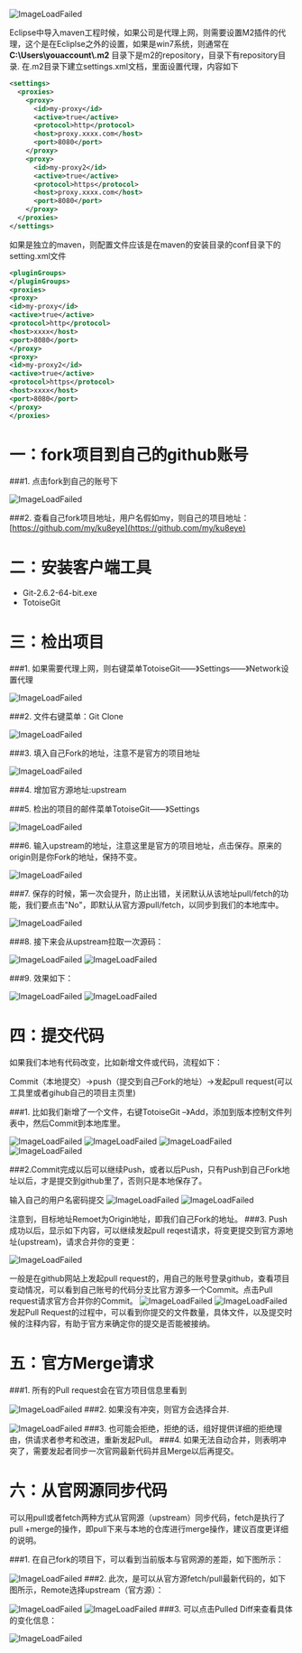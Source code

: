 ![ImageLoadFailed](./res/ku8eye.png)

Eclipse中导入maven工程时候，如果公司是代理上网，则需要设置M2插件的代理，这个是在Ecliplse之外的设置，如果是win7系统，则通常在**C:\Users\youaccount\\.m2** 目录下是m2的repository，目录下有repository目录.
在.m2目录下建立settings.xml文档，里面设置代理，内容如下
```xml
<settings>  
  <proxies>  
    <proxy>  
      <id>my-proxy</id>  
      <active>true</active>  
      <protocol>http</protocol>  
      <host>proxy.xxxx.com</host>  
      <port>8080</port>  
    </proxy>  
    <proxy>  
      <id>my-proxy2</id>  
      <active>true</active>  
      <protocol>https</protocol>  
      <host>proxy.xxxx.com</host>  
      <port>8080</port>  
    </proxy>  
  </proxies>  
</settings>  
```

如果是独立的maven，则配置文件应该是在maven的安装目录的conf目录下的setting.xml文件
```xml
<pluginGroups>
</pluginGroups>
<proxies>
<proxy>
<id>my-proxy</id>
<active>true</active>
<protocol>http</protocol>
<host>xxxx</host>
<port>8080</port>
</proxy>
<proxy>
<id>my-proxy2</id>
<active>true</active>
<protocol>https</protocol>
<host>xxxx</host>
<port>8080</port>
</proxy>
</proxies>
```
# 一：fork项目到自己的github账号

###1. 点击fork到自己的账号下

![ImageLoadFailed](./res/1.png)

###2. 查看自己fork项目地址，用户名假如my，则自己的项目地址：[https://github.com/my/ku8eye](https://github.com/my/ku8eye)

# 二：安装客户端工具

- Git-2.6.2-64-bit.exe
- TotoiseGit

# 三：检出项目
###1. 如果需要代理上网，则右键菜单TotoiseGit——》Settings——》Network设置代理

![ImageLoadFailed](./res/2.png)

###2. 文件右键菜单：Git Clone

![ImageLoadFailed](./res/3.png)

###3. 填入自己Fork的地址，注意不是官方的项目地址

![ImageLoadFailed](./res/4.png)

###4. 增加官方源地址:upstream



###5. 检出的项目的邮件菜单TotoiseGit——》Settings

![ImageLoadFailed](./res/5.png)



###6. 输入upstream的地址，注意这里是官方的项目地址，点击保存。原来的origin则是你Fork的地址，保持不变。

![ImageLoadFailed](./res/6.png)



###7. 保存的时候，第一次会提升，防止出错，关闭默认从该地址pull/fetch的功能，我们要点击"No"，即默认从官方源pull/fetch，以同步到我们的本地库中。

![ImageLoadFailed](./res/7.png)



###8. 接下来会从upstream拉取一次源码：

![ImageLoadFailed](./res/8.png)
![ImageLoadFailed](./res/9.png)



###9. 效果如下：

![ImageLoadFailed](./res/10.png)
![ImageLoadFailed](./res/11.png)




# 四：提交代码

如果我们本地有代码改变，比如新增文件或代码，流程如下：

Commit（本地提交）->push（提交到自己Fork的地址）->发起pull request(可以工具里或者gihub自己的项目主页里)

###1. 比如我们新增了一个文件，右键TotoiseGit –》Add，添加到版本控制文件列表中，然后Commit到本地库里。

![ImageLoadFailed](./res/12.png)
![ImageLoadFailed](./res/13.png)
![ImageLoadFailed](./res/14.png)
![ImageLoadFailed](./res/15.png)



###2.Commit完成以后可以继续Push，或者以后Push，只有Push到自己Fork地址以后，才是提交到github里了，否则只是本地保存了。

输入自己的用户名密码提交
![ImageLoadFailed](./res/16.png)
![ImageLoadFailed](./res/17.png)

注意到，目标地址Remoet为Origin地址，即我们自己Fork的地址。
###3. Push成功以后，显示如下内容，可以继续发起pull reqest请求，将变更提交到官方源地址(upstream)，请求合并你的变更：

![ImageLoadFailed](./res/18.png)

一般是在github网站上发起pull request的，用自己的账号登录github，查看项目变动情况，可以看到自己账号的代码分支比官方源多一个Commit。点击Pull request请求官方合并你的Commit。
![ImageLoadFailed](./res/19.png)
![ImageLoadFailed](./res/20.png)
发起Pull Request的过程中，可以看到你提交的文件数量，具体文件，以及提交时候的注释内容，有助于官方来确定你的提交是否能被接纳。

# 五：官方Merge请求

###1. 所有的Pull request会在官方项目信息里看到

![ImageLoadFailed](./res/21.png)
###2. 如果没有冲突，则官方会选择合并.

![ImageLoadFailed](./res/22.png)
###3. 也可能会拒绝，拒绝的话，组好提供详细的拒绝理由，供请求者参考和改进，重新发起Pull。
###4. 如果无法自动合并，则表明冲突了，需要发起者同步一次官网最新代码并且Merge以后再提交。

# 六：从官网源同步代码

可以用pull或者fetch两种方式从官网源（upstream）同步代码，fetch是执行了pull +merge的操作，即pull下来与本地的仓库进行merge操作，建议百度更详细的说明。

###1. 在自己fork的项目下，可以看到当前版本与官网源的差距，如下图所示：

![ImageLoadFailed](./res/23.png)
###2. 此次，是可以从官方源fetch/pull最新代码的，如下图所示，Remote选择upstream（官方源）：

![ImageLoadFailed](./res/24.png)
![ImageLoadFailed](./res/25.png)
###3. 可以点击Pulled Diff来查看具体的变化信息：

![ImageLoadFailed](./res/26.png)

